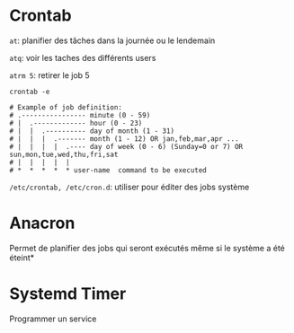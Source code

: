 # Crontab

`at`: planifier des tâches dans la journée ou le lendemain

`atq`: voir les taches des différents users

`atrm 5`: retirer le job 5

`crontab -e`
```
# Example of job definition:
# .---------------- minute (0 - 59)
# |  .------------- hour (0 - 23)
# |  |  .---------- day of month (1 - 31)
# |  |  |  .------- month (1 - 12) OR jan,feb,mar,apr ...
# |  |  |  |  .---- day of week (0 - 6) (Sunday=0 or 7) OR sun,mon,tue,wed,thu,fri,sat
# |  |  |  |  |
# *  *  *  *  * user-name  command to be executed
```

`/etc/crontab, /etc/cron.d`: utiliser pour éditer des jobs système

# Anacron

Permet de planifier des jobs qui seront exécutés même si le système a été éteint*

# Systemd Timer

Programmer un service